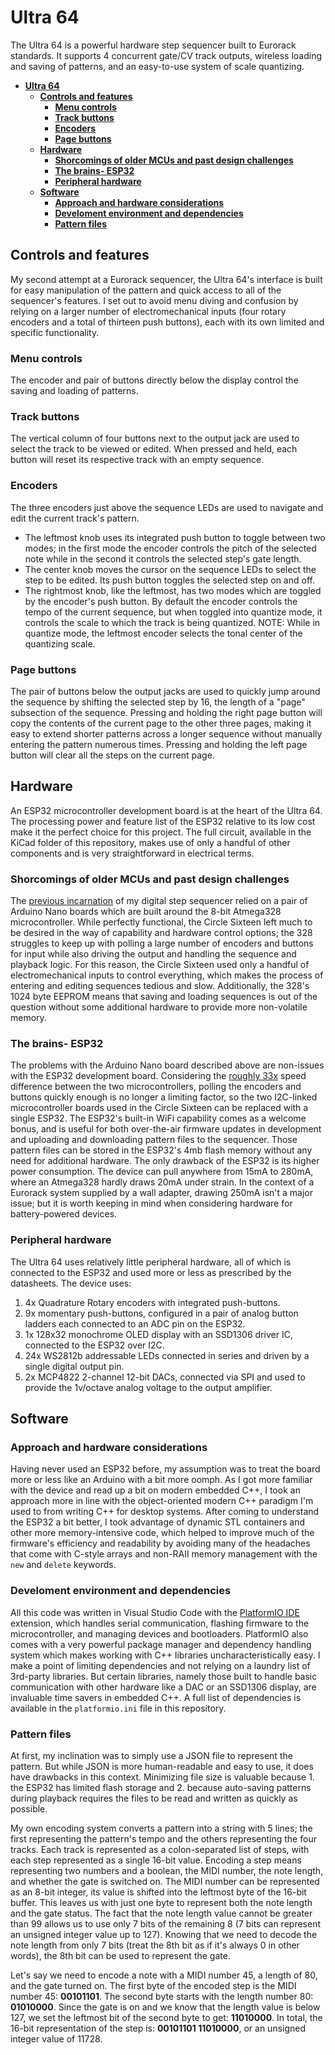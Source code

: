 # **Ultra 64**

The Ultra 64 is a powerful hardware step sequencer built to Eurorack standards. It supports 4 concurrent gate/CV track outputs, wireless loading and saving of patterns, and an easy-to-use system of scale quantizing.

- [**Ultra 64**](#ultra-64)
  - [**Controls and features**](#controls-and-features)
    - [**Menu controls**](#menu-controls)
    - [**Track buttons**](#track-buttons)
    - [**Encoders**](#encoders)
    - [**Page buttons**](#page-buttons)
  - [**Hardware**](#hardware)
    - [**Shorcomings of older MCUs and past design challenges**](#shorcomings-of-older-mcus-and-past-design-challenges)
    - [**The brains- ESP32**](#the-brains--esp32)
    - [**Peripheral hardware**](#peripheral-hardware)
  - [**Software**](#software)
    - [**Approach and hardware considerations**](#approach-and-hardware-considerations)
    - [**Develoment environment and dependencies**](#develoment-environment-and-dependencies)
    - [**Pattern files**](#pattern-files)

## **Controls and features**

My second attempt at a Eurorack sequencer, the Ultra 64's interface is built for easy manipulation of the pattern and quick access to all of the sequencer's features. I set out to avoid menu diving and confusion by relying on a larger number of electromechanical inputs (four rotary encoders and a total of thirteen push buttons), each with its own limited and specific functionality.

### **Menu controls**

The encoder and pair of buttons directly below the display control the saving and loading of patterns.

### **Track buttons**

The vertical column of four buttons next to the output jack are used to select the track to be viewed or edited. When pressed and held, each button will reset its respective track with an empty sequence.

### **Encoders**

The three encoders just above the sequence LEDs are used to navigate and edit the current track's pattern.

- The leftmost knob uses its integrated push button to toggle between two modes; in the first mode the encoder controls the pitch of the selected note while in the second it controls the selected step's gate length.
- The center knob moves the cursor on the sequence LEDs to select the step to be edited. Its push button toggles the selected step on and off.
- The rightmost knob, like the leftmost, has two modes which are toggled by the encoder's push button. By default the encoder controls the tempo of the current sequence, but when toggled into quantize mode, it controls the scale to which the track is being quantized. NOTE: While in quantize mode, the leftmost encoder selects the tonal center of the quantizing scale.
  
### **Page buttons**

The pair of buttons below the output jacks are used to quickly jump around the sequence by shifting the selected step by 16, the length of a "page" subsection of the sequence. Pressing and holding the right page button will copy the contents of the current page to the other three pages, making it easy to extend shorter patterns across a longer sequence without manually entering the pattern numerous times. Pressing and holding the left page button will clear all the steps on the current page.

## **Hardware**

An ESP32 microcontroller development board is at the heart of the Ultra 64. The processing power and feature list of the ESP32 relative to its low cost make it the perfect choice for this project. The full circuit, available in the KiCad folder of this repository, makes use of only a handful of other components and is very straightforward in electrical terms.

### **Shorcomings of older MCUs and past design challenges**

 The [previous incarnation](https://github.com/hsetlik/CircleSixteen) of my digital step sequencer relied on a pair of Arduino Nano boards which are built around the 8-bit Atmega328 microcontroller. While perfectly functional, the Circle Sixteen left much to be desired in the way of capability and hardware control options; the 328 struggles to keep up with polling a large number of encoders and buttons for input while also driving the output and handling the sequence and playback logic. For this reason, the Circle Sixteen used only a handful of electromechanical inputs to control everything, which makes the process of entering and editing sequences tedious and slow. Additionally, the 328's 1024 byte EEPROM means that saving and loading sequences is out of the question without some additional hardware to provide more non-volatile memory.

### **The brains- ESP32**

The problems with the Arduino Nano board described above are non-issues with the ESP32 development board. Considering the [roughly 33x](https://www.makerguides.com/esp32-vs-arduino-speed-comparison/) speed difference between the two microcontrollers, polling the encoders and buttons quickly enough is no longer a limiting factor, so the two I2C-linked microcontroller boards used in the Circle Sixteen can be replaced with a single ESP32. The ESP32's built-in WiFi capability comes as a welcome bonus, and is useful for both over-the-air firmware updates in development and uploading and downloading pattern files to the sequencer. Those pattern files can be stored in the ESP32's 4mb flash memory without any need for additional hardware. The only drawback of the ESP32 is its higher power consumption. The device can pull anywhere from 15mA to 280mA, where an Atmega328 hardly draws 20mA under strain. In the context of a Eurorack system supplied by a wall adapter, drawing 250mA isn't a major issue; but it is worth keeping in mind when considering hardware for battery-powered devices.

### **Peripheral hardware**

The Ultra 64 uses relatively little peripheral hardware, all of which is connected to the ESP32 and used more or less as prescribed by the datasheets. The device uses:

1. 4x Quadrature Rotary encoders with integrated push-buttons.
2. 9x momentary push-buttons, configured in a pair of analog button ladders each connected to an ADC pin on the ESP32.
3. 1x 128x32 monochrome OLED display with an SSD1306 driver IC, connected to the ESP32 over I2C.
4. 24x WS2812b addressable LEDs connected in series and driven by a single digital output pin.
5. 2x MCP4822 2-channel 12-bit DACs, connected via SPI and used to provide the 1v/octave analog voltage to the output amplifier.

## **Software**

### **Approach and hardware considerations**

Having never used an ESP32 before, my assumption was to treat the board more or less like an Arduino with a bit more oomph. As I got more familiar with the device and read up a bit on modern embedded C++, I took an approach more in line with the object-oriented modern C++ paradigm I'm used to from writing C++ for desktop systems. After coming to understand the ESP32 a bit better, I took advantage of dynamic STL containers and other more memory-intensive code, which helped to improve much of the firmware's efficiency and readability by avoiding many of the headaches that come with C-style arrays and non-RAII memory management with the `new` and `delete` keywords.

### **Develoment environment and dependencies**

All this code was written in Visual Studio Code with the [PlatformIO IDE](https://platformio.org/) extension, which handles serial communication, flashing firmware to the microcontroller, and managing devices and bootloaders. PlatformIO also comes with a very powerful package manager and dependency handling system which makes working with C++ libraries uncharacteristically easy. I make a point of limiting dependencies and not relying on a laundry list of 3rd-party libraries. But certain libraries, namely those built to handle basic communication with other hardware like a DAC or an SSD1306 display, are invaluable time savers in embedded C++. A full list of dependencies is available in the `platformio.ini` file in this repository.

### **Pattern files**

At first, my inclination was to simply use a JSON file to represent the pattern. But while JSON is more human-readable and easy to use, it does have drawbacks in this context. Minimizing file size is valuable because 1. the ESP32 has limited flash storage and 2. because auto-saving patterns during playback requires the files to be read and written as quickly as possible.

My own encoding system converts a pattern into a string with 5 lines; the first representing the pattern's tempo and the others representing the four tracks. Each track is represented as a colon-separated list of steps, with each step represented as a single 16-bit value. Encoding a step means representing two numbers and a boolean, the MIDI number, the note length, and whether the gate is switched on. The MIDI number can be represented as an 8-bit integer, its value is shifted into the leftmost byte of the 16-bit buffer. This leaves us with just one byte to represent both the note length and the gate status. The fact that the note length value cannot be greater than 99 allows us to use only 7 bits of the remaining 8 (7 bits can represent an unsigned integer value up to 127). Knowing that we need to decode the note length from only 7 bits (treat the 8th bit as if it's always 0 in other words), the 8th bit can be used to represent the gate.

Let's say we need to encode a note with a MIDI number 45, a length of 80, and the gate turned on. The first byte of the encoded step is the MIDI number 45: **00101101**. The second byte starts with the length number 80: **01010000**. Since the gate is on and we know that the length value is below 127, we set the leftmost bit of the second byte to get: **11010000**. In total, the 16-bit representation of the step is: **00101101 11010000**, or an unsigned integer value of 11728.
